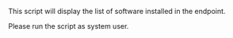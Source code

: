 This script will display the list of software installed in the endpoint.

Please run the script as system user.
